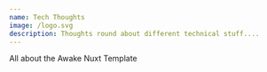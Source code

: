 ```yaml
---
name: Tech Thoughts
image: /logo.svg
description: Thoughts round about different technical stuff....
---
```

All about the Awake Nuxt Template
